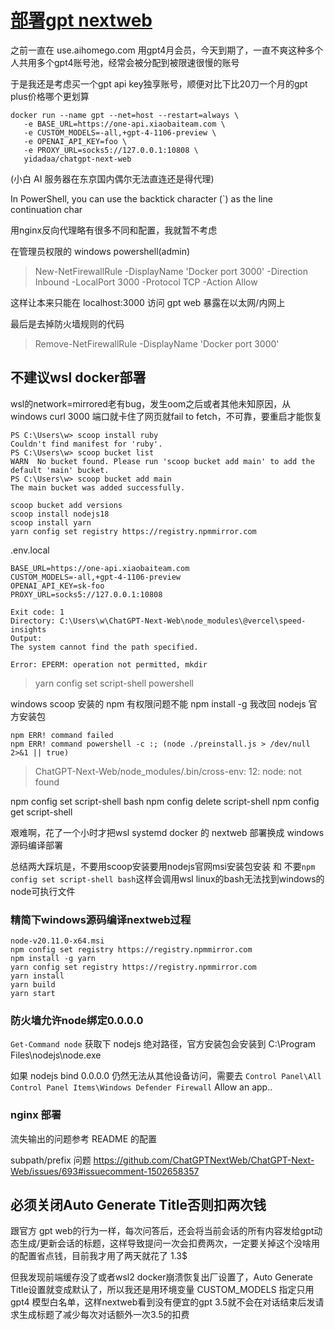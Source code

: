 # [部署gpt nextweb](/2024/01/deploy_chatgpt_next_web.md)

之前一直在 use.aihomego.com 用gpt4月会员，今天到期了，一直不爽这种多个人共用多个gpt4账号池，经常会被分配到被限速很慢的账号

于是我还是考虑买一个gpt api key独享账号，顺便对比下比20刀一个月的gpt plus价格哪个更划算

```
docker run --name gpt --net=host --restart=always \
   -e BASE_URL=https://one-api.xiaobaiteam.com \
   -e CUSTOM_MODELS=-all,+gpt-4-1106-preview \
   -e OPENAI_API_KEY=foo \
   -e PROXY_URL=socks5://127.0.0.1:10808 \
   yidadaa/chatgpt-next-web
```

(小白 AI 服务器在东京国内偶尔无法直连还是得代理)

In PowerShell, you can use the backtick character (`) as the line continuation char

用nginx反向代理略有很多不同和配置，我就暂不考虑

在管理员权限的 windows powershell(admin) 

> New-NetFirewallRule -DisplayName 'Docker port 3000' -Direction Inbound -LocalPort 3000 -Protocol TCP -Action Allow

这样让本来只能在 localhost:3000 访问 gpt web 暴露在以太网/内网上

最后是去掉防火墙规则的代码

> Remove-NetFirewallRule -DisplayName 'Docker port 3000'

## 不建议wsl docker部署

wsl的network=mirrored老有bug，发生oom之后或者其他未知原因，从windows curl 3000 端口就卡住了网页就fail to fetch，不可靠，要重启才能恢复

```
PS C:\Users\w> scoop install ruby
Couldn't find manifest for 'ruby'.
PS C:\Users\w> scoop bucket list
WARN  No bucket found. Please run 'scoop bucket add main' to add the default 'main' bucket.
PS C:\Users\w> scoop bucket add main
The main bucket was added successfully.

scoop bucket add versions
scoop install nodejs18
scoop install yarn
yarn config set registry https://registry.npmmirror.com
```

.env.local

```
BASE_URL=https://one-api.xiaobaiteam.com
CUSTOM_MODELS=-all,+gpt-4-1106-preview
OPENAI_API_KEY=sk-foo
PROXY_URL=socks5://127.0.0.1:10808
```

```
Exit code: 1
Directory: C:\Users\w\ChatGPT-Next-Web\node_modules\@vercel\speed-insights
Output:
The system cannot find the path specified.

Error: EPERM: operation not permitted, mkdir
```

> yarn config set script-shell powershell

windows scoop 安装的 npm 有权限问题不能 npm install -g 我改回 nodejs 官方安装包

```
npm ERR! command failed
npm ERR! command powershell -c :; (node ./preinstall.js > /dev/null 2>&1 || true)
```

> ChatGPT-Next-Web/node_modules/.bin/cross-env: 12: node: not found

npm config set script-shell bash
npm config delete script-shell
npm config get script-shell

艰难啊，花了一个小时才把wsl systemd docker 的 nextweb 部署换成 windows 源码编译部署

总结两大踩坑是，不要用scoop安装要用nodejs官网msi安装包安装 和 不要`npm config set script-shell bash`这样会调用wsl linux的bash无法找到windows的node可执行文件

### 精简下windows源码编译nextweb过程

```
node-v20.11.0-x64.msi
npm config set registry https://registry.npmmirror.com
npm install -g yarn
yarn config set registry https://registry.npmmirror.com
yarn install
yarn build 
yarn start
```

### 防火墙允许node绑定0.0.0.0

`Get-Command node` 获取下 nodejs 绝对路径，官方安装包会安装到  C:\Program Files\nodejs\node.exe

如果 nodejs bind 0.0.0.0 仍然无法从其他设备访问，需要去 `Control Panel\All Control Panel Items\Windows Defender Firewall` Allow an app..

### nginx 部署

流失输出的问题参考 README 的配置

subpath/prefix 问题 https://github.com/ChatGPTNextWeb/ChatGPT-Next-Web/issues/693#issuecomment-1502658357

## 必须关闭Auto Generate Title否则扣两次钱

跟官方 gpt web的行为一样，每次问答后，还会将当前会话的所有内容发给gpt动态生成/更新会话的标题，这样导致提问一次会扣费两次，一定要关掉这个没啥用的配置省点钱，目前我才用了两天就花了 1.3$

但我发现前端缓存没了或者wsl2 docker崩溃恢复出厂设置了，Auto Generate Title设置就变成默认了，所以我还是用环境变量 CUSTOM_MODELS 指定只用 gpt4 模型白名单，这样nextweb看到没有便宜的gpt 3.5就不会在对话结束后发请求生成标题了减少每次对话额外一次3.5的扣费
